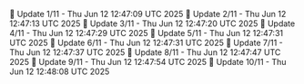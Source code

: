 📌 Update 1/11 - Thu Jun 12 12:47:09 UTC 2025
📌 Update 2/11 - Thu Jun 12 12:47:13 UTC 2025
📌 Update 3/11 - Thu Jun 12 12:47:20 UTC 2025
📌 Update 4/11 - Thu Jun 12 12:47:29 UTC 2025
📌 Update 5/11 - Thu Jun 12 12:47:31 UTC 2025
📌 Update 6/11 - Thu Jun 12 12:47:31 UTC 2025
📌 Update 7/11 - Thu Jun 12 12:47:37 UTC 2025
📌 Update 8/11 - Thu Jun 12 12:47:47 UTC 2025
📌 Update 9/11 - Thu Jun 12 12:47:54 UTC 2025
📌 Update 10/11 - Thu Jun 12 12:48:08 UTC 2025
